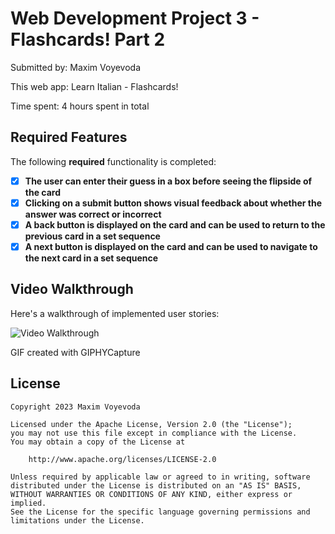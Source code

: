 # Web Development Project 3 - Flashcards! Part 2

Submitted by: Maxim Voyevoda

This web app: Learn Italian - Flashcards!

Time spent: 4 hours spent in total

## Required Features

The following **required** functionality is completed:

- [x] **The user can enter their guess in a box before seeing the flipside of the card**
- [x] **Clicking on a submit button shows visual feedback about whether the answer was correct or incorrect**
- [x] **A back button is displayed on the card and can be used to return to the previous card in a set sequence**
- [x] **A next button is displayed on the card and can be used to navigate to the next card in a set sequence**

## Video Walkthrough

Here's a walkthrough of implemented user stories:

<img src='./walkthrough1.gif' title='Video Walkthrough' width='' alt='Video Walkthrough' />

GIF created with GIPHYCapture

## License

    Copyright 2023 Maxim Voyevoda

    Licensed under the Apache License, Version 2.0 (the "License");
    you may not use this file except in compliance with the License.
    You may obtain a copy of the License at

        http://www.apache.org/licenses/LICENSE-2.0

    Unless required by applicable law or agreed to in writing, software
    distributed under the License is distributed on an "AS IS" BASIS,
    WITHOUT WARRANTIES OR CONDITIONS OF ANY KIND, either express or implied.
    See the License for the specific language governing permissions and
    limitations under the License.